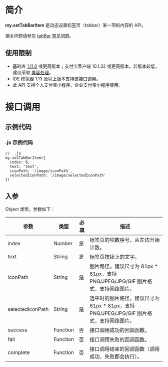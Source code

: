 # 简介

**my.setTabBarItem** 是动态设置标签页（tabbar）某一项的内容的 API。

相关问题请参见 [tabBar 常见问题](https://opendocs.alipay.com/mini/006l0v)。

## 使用限制

- 基础库 [1.11.0](https://opendocs.alipay.com/mini/framework/lib) 或更高版本；支付宝客户端 10.1.32 或更高版本，若版本较低，建议采取 [兼容处理](https://opendocs.alipay.com/mini/framework/compatibility)。
- IDE 模拟器 1.13 及以上版本支持该接口调用。
- 此 API 支持个人支付宝小程序、企业支付宝小程序使用。

# 接口调用

## 示例代码

### .js 示例代码
```
//  .js
my.setTabBarItem({
  index: 0,
  text: 'text',
  iconPath: '/image/iconPath',
  selectedIconPath: '/image/selectedIconPath'
})
```

## 入参
Object 类型，参数如下：

| **参数** | **类型** | **必填** | **描述** |
| --- | --- | --- | --- |
| index | Number | 是 | 标签页的项数序号，从左边开始计数。 |
| text | String | 是 | 标签页按钮上的文字。 |
| iconPath | String | 是 | 图片路径，建议尺寸为 81px * 81px，支持 PNG/JPEG/JPG/GIF 图片格式，支持网络图片。 |
| selectedIconPath | String | 是 | 选中时的图片路径，建议尺寸为 81px * 81px，支持 PNG/JPEG/JPG/GIF 图片格式，支持网络图片。 |
| success | Function | 否 | 接口调用成功的回调函数。 |
| fail | Function | 否 | 接口调用失败的回调函数。 |
| complete | Function | 否 | 接口调用结束的回调函数（调用成功、失败都会执行）。 |

